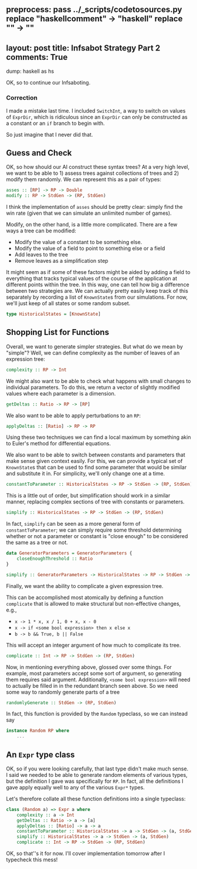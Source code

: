 preprocess:
    pass ../_scripts/codetosources.py
    replace "haskellcomment" -> "haskell"
    replace "<!--_-->" -> "<!--_-->"
---
layout: post
title: Infsabot Strategy Part 2
comments: True
---

dump: haskell as hs

OK, so to continue our Infsaboting.

### Correction

I made a mistake last time. I included `SwitchInt`, a way to switch on values of `ExprDir`, which is ridiculous since an `ExprDir` can only be constructed as a constant or an `if` branch to begin with.

So just imagine that I never did that.

## Guess and Check

OK, so how should our AI construct these syntax trees? At a very high level, we want to be able to 1) assess trees against collections of trees and 2) modify them randomly. We can represent this as a pair of types:

```haskell
asses :: [RP] -> RP -> Double
modify :: RP -> StdGen -> (RP, StdGen)
```

I think the implementation of `asses` should be pretty clear: simply find the win rate (given that we can simulate an unlimited number of games).

Modify, on the other hand, is a little more complicated. There are a few ways a tree can be modified:

 - Modify the value of a constant to be something else.
 - Modify the value of a field to point to something else or a field
 - Add leaves to the tree
 - Remove leaves as a simplification step

It might seem as if some of these factors might be aided by adding a field to everything that tracks typical values of the course of the application at different points within the tree. In this way, one can tell how big a difference between two strategies are. We can actually pretty easily keep track of this separately by recording a list of `KnownState`s from our simulations. For now, we'll just keep of all states or some random subset.

```haskell
type HistoricalStates = [KnownState]
```

## Shopping List for Functions

Overall, we want to generate simpler strategies. But what do we mean by "simple"? Well, we can define complexity as the number of leaves of an expression tree:

```haskell
complexity :: RP -> Int
```

We might also want to be able to check what happens with small changes to individual parameters. To do this, we return a vector of slightly modified values where each parameter is a dimension.

```haskell
getDeltas :: Ratio -> RP -> [RP]
```

We also want to be able to apply perturbations to an `RP`:

```haskell
applyDeltas :: [Ratio] -> RP -> RP
```

Using these two techniques we can find a local maximum by something akin to Euler's method for differential equations.

We also want to be able to switch between constants and parameters that make sense given context easily. For this, we can provide a typical set of `KnownState`s that can be used to find some parameter that would be similar and substitute it in. For simplicity, we'll only change one at a time.

```haskell
constantToParameter :: HistoricalStates -> RP -> StdGen -> (RP, StdGen)
```

This is a little out of order, but simplification should work in a similar manner, replacing complex sections of tree with constants or parameters.

```haskell
simplify :: HistoricalStates -> RP -> StdGen -> (RP, StdGen)
```

In fact, `simplify` can be seen as a more general form of `constantToParameter`; we can simply require some threshold determining whether or not a parameter or constant is "close enough" to be considered the same as a tree or not.

```haskell
data GeneratorParameters = GeneratorParameters {
    closeEnoughThreshold :: Ratio
}

simplify :: GeneratorParameters -> HistoricalStates -> RP -> StdGen -> (RP, StdGen)
```

Finally, we want the ability to complicate a given expression tree.

This can be accomplished most atomically by defining a function `complicate` that is allowed to make structural but non-effective changes, e.g.,
 - `x -> 1 * x, x / 1, 0 + x, x - 0`
 - `x -> if <some bool expression> then x else x`
 - `b -> b && True, b || False`

This will accept an integer argument of how much to complicate its tree.

```haskell
complicate :: Int -> RP -> StdGen -> (RP, StdGen)
```

Now, in mentioning everything above, glossed over some things. For example, most parameters accept some sort of argument, so generating them requires said argument. Additionally, `<some bool expression>` will need to actually be filled in in the redundant branch seen above. So we need some way to randomly generate parts of a tree

```haskell
randomlyGenerate :: StdGen -> (RP, StdGen)
```

In fact, this function is provided by the `Random` typeclass, so we can instead say

```haskell
instance Random RP where
    ...
```

## An `Expr` type class

OK, so if you were looking carefully, that last type didn't make much sense. I said we needed to be able to generate random elements of various types, but the definition I gave was specifically for `RP`. In fact, all the definitions I gave apply equally well to any of the various `Expr*` types.

Let's therefore collate all these function definitions into a single typeclass:

```haskell
class (Random a) => Expr a where
    complexity :: a -> Int
    getDeltas :: Ratio -> a -> [a]
    applyDeltas :: [Ratio] -> a -> a
    constantToParameter :: HistoricalStates -> a -> StdGen -> (a, StdGen)
    simplify :: HistoricalStates -> a -> StdGen -> (a, StdGen)
    complicate :: Int -> RP -> StdGen -> (RP, StdGen)
```

OK, so that''s it for now. I'll cover implementation tomorrow after I typecheck this mess!
